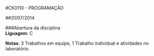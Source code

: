 #CK0110 - PROGRAMAÇÃO

##31/07/2014

###Abertura da disciplina
<br>
**Liguagem**: C

**Notas**: 3 Trabalhos em equipe, 1 Trabalho individual e atividades no laboratório.
